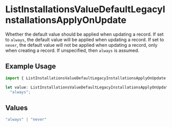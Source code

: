 # ListInstallationsValueDefaultLegacyInstallationsApplyOnUpdate

Whether the default value should be applied when updating a record.
If set to `always`, the default value will be applied when updating a record.
If set to `never`, the default value will not be applied when updating a record,
only when creating a record.
If unspecified, then `always` is assumed.


## Example Usage

```typescript
import { ListInstallationsValueDefaultLegacyInstallationsApplyOnUpdate } from "@amp-labs/sdk-node-platform/models/operations";

let value: ListInstallationsValueDefaultLegacyInstallationsApplyOnUpdate =
  "always";
```

## Values

```typescript
"always" | "never"
```